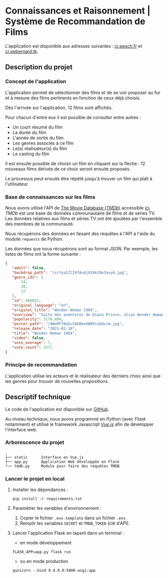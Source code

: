 # Connaissances et Raisonnement | Système de Recommandation de Films

L'application est disponible aux adresses suivantes : [cr.pesch.fr](https://cr.pesch.fr/) et [cr.pebernard.tk](https://cr.pebernard.tk).

## Description du projet

### Concept de l'application

L'application permet de sélectionner des films et de se voir proposer au fur et à mesure des films pertinents en fonction de ceux déjà choisis.

Dès l'arrivée sur l'application, 12 films sont affichés. 

Pour chacun d'entre eux il est possible de consulter entre autres :
- Un court résumé du film
- La durée du film
- L'année de sortie du film
- Les genres associés à ce film
- Le(s) réalisateur(s) du film
- Le casting du film

Il est ensuite possible de choisir un film en cliquant sur la flèche : 12 nouveaux films dérivés de ce choix seront ensuite proposés.

Le processus peut ensuite être répété jusqu'à trouver un film qui plaît à l'utilisateur.

### Base de connaissances sur les films

Nous avons utilisé l'API de [The Movie Database (_TMDb_)](https://www.themoviedb.org/) accessible [ici](https://www.themoviedb.org/documentation/api).
_TMDb_ est une base de données communautaire de films et de séries TV. 
Les données relatives aux films et séries TV ont été ajoutées par l'ensemble des membres de la communauté.

Nous récupérons des données en faisant des requêtes à l'API à l'aide du module `requests` de Python.

Les données que nous récupérons sont au format _JSON_. Par exemple, les listes de films ont la forme suivante :

```json
{
   "adult": false,
   "backdrop_path": "/srYya1ZlI97Au4jUYAktDe3avyA.jpg",
   "genre_ids": [
       14,
       28,
       12
   ],
   "id": 464052,
   "original_language": "en",
   "original_title": "Wonder Woman 1984",
   "overview": "Suite des aventures de Diana Prince, alias Wonder Woman, Amazone devenue une super-héroïne dans notre monde. Après la Première guerre mondiale, direction les années 80 ! Cette fois, Wonder Woman doit affronter deux nouveaux ennemis, particulièrement redoutables : Max Lord et Cheetah.",
   "popularity": 3178.494,
   "poster_path": "/9WxMYf8obcS8O8mv6W0PcoQdzcm.jpg",
   "release_date": "2021-02-10",
   "title": "Wonder Woman 1984",
   "video": false,
   "vote_average": 7,
   "vote_count": 3371
}
```

### Principe de recommandation

L'application utilise les acteurs et le réalisateur des derniers choix ainsi que les genres pour trouver de nouvelles propositions.

## Descriptif technique

Le code de l'application est disponible sur [GitHub](https://github.com/mathispesch/cr-recommendations).

Au niveau technique, nous avons programmé en _Python_ (avec _Flask_ notamment) et utilisé le framework Javascript
[_Vue.js_](https://vuejs.org/) afin de développer l'interface web.

### Arborescence du projet

```
.
├── static      Interface en Vue.js
├── app.py      Application Web développée en Flask
└── tmdb.py     Module pour faire des requêtes TMDB
```

### Lancer le projet en local

1. Installer les dépendances :
    ```
    pip install -r requirements.txt
    ```

2. Paramétrer les variables d'environnement :
   1. Copier le fichier `.env.template` dans un fichier `.env`.
   2. Remplir les variables `SECRET` et `TMDB_TOKEN` (clé d'API).


3. Lancer l'application Flask en tapant dans un terminal :
   
   - en mode développement
   ```
   FLASK_APP=app.py flask run
   ```
   - ou en mode production
    ```
    gunicorn --bind 0.0.0.0:5000 wsgi:app
    ```

